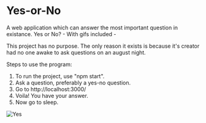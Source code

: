 # Yes-or-No
A web application which can answer the most important question in existance. Yes or No? - With gifs included -

This project has no purpose. The only reason it exists is because it's creator had no one awake to ask questions on an august night.

Steps to use the program:
  1.  To run the project, use "npm start".
  2.  Ask a question, preferably a yes-no question.
  3.  Go to http://localhost:3000/
  4.  Voila! You have your answer.
  5.  Now go to sleep. 


![Yes](https://media.giphy.com/media/xUPGcoNpNgqBoqp57y/giphy.gif)
